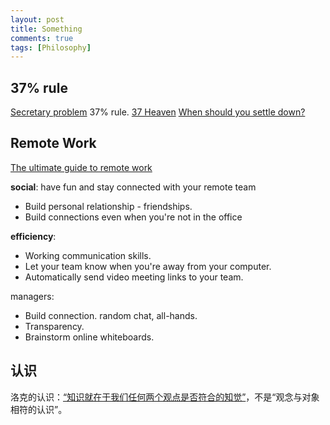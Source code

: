 ```yaml
---
layout: post
title: Something
comments: true
tags: [Philosophy]
---
```



## 37% rule

[Secretary problem](https://en.wikipedia.org/wiki/Secretary_problem) 37% rule.
[37 Heaven](http://thirty-seven.org/)
[When should you settle down?](https://ideas.ted.com/when-should-you-settle-down/)


## Remote Work

[The ultimate guide to remote work](https://zapier.com/resources/guides/remote-work#automation)


**social**: have fun and stay connected with your remote team
* Build personal relationship - friendships.
* Build connections even when you're not in the office


**efficiency**:
* Working communication skills.
* Let your team know when you're away from your computer.
* Automatically send video meeting links to your team.

managers:
* Build connection. random chat, all-hands.
* Transparency.
* Brainstorm online whiteboards.


## 认识

洛克的认识：<u>“知识就在于我们任何两个观点是否符合的知觉”</u>，不是“观念与对象相符的认识”。
